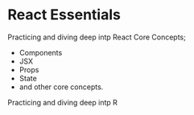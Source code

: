 # React Essentials 

Practicing and diving deep intp React Core Concepts; 
- Components
- JSX
- Props
- State
- and other core concepts.

Practicing and diving deep intp R


